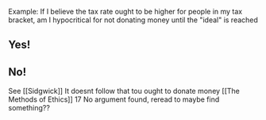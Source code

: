 Example: If I believe the tax rate ought to be higher for people in my tax bracket, am I hypocritical for not donating money until the "ideal" is reached

## Yes!

## No!
See [[Sidgwick]]
It doesnt follow that tou ought to donate money [[The Methods of Ethics]] 17
	No argument found, reread to maybe find something??

